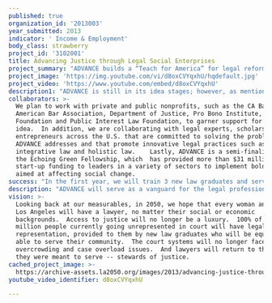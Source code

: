 ```yaml
---
published: true
organization_id: '2013003'
year_submitted: 2013
indicator: ' Income & Employment'
body_class: strawberry
project_id: '3102001'
title: Advancing Justice through Legal Social Enterprises
project_summary: "ADVANCE builds a “Teach for America” for legal reform that produces socially responsible lawyers committed to restoring justice and access to legal services. \r\n\r\nAn experiential training program to transform how attorneys practice law in L.A., CA, ADVANCE helps millions gain unprecedented access to legal services and lawyers build satisfying careers committed to justice. We train law graduates to become socially responsible attorneys who:\r\n\r\n1) deliver legal services through a social enterprise model;\r\n2) make positive changes to a lawyer’s work-life balance; and\r\n3) restore integrity, trust, and access in the justice system for all.\r\n\r\n**The Problem**\r\n\r\nThe outdated practice of law is a major cause of social problems. The justice gap between low to moderate income people and legal services is widespread, and grows as courts and legal nonprofits face budget cuts. In L.A., half of its 10 million residents come to court without a lawyer.  Meanwhile, new law grads remain unemployed or enter a dissatisfying profession that is reluctant to help advance legal access.\r\n\r\nCurrently, legal self-help, nonprofit, and pro bono services have failed to close the justice gap. Public Counsel, Equal Justice Works, Legal Aid, and justice corps provide direct legal services to the poor but lack sustaining forms of revenue and fail to serve a large percentage of the population. Solo practice incubators train lawyers in traditional forms of law practice that ignore social enterprise values. Others, such as DOJ’s Access to Justice, are vulnerable to budget cuts and struggle to attract probono lawyers. Likewise, traditional firms only promote probono assistance and social responsibility as an aside.\r\n\r\n**ADVANCE--The Solution**\r\n\r\nOur model is the first legal training program that equips lawyers to build careers committed to closing the justice gap and approaches the legal practice as a social enterprise. Based on Harvard’s shared value concept, it dismantles the old law firm model and returns lawyers to the business of service and addressing societal needs and challenges.  In the end, ADVANCE not only helps to solve the justice gap by providing access to legal services for the majority of Angelenos, it also helps provide jobs for the nearly 50% of unemployed law school graduates who want to help their community but have no means to do so.  In addition, by addressing these two issues facing the legal system, ADVANCE will help alleviate the overcrowding and lack of resources facing Los Angeles court systems.\r\n\r\n**The Idea**\r\n\r\nA hybrid that places social responsibility at the core of legal services, we create a social enterprise law firm model that trains lawyers to provide affordable and innovative legal services to low and moderate income people. \r\n\r\nConsisting of a B corp law firm and training program, new law graduates will enter a 2-year, salaried position to learn how to practice law that advances social responsibility, healing and restored justice. The program includes: trainings; workshops; leadership courses; law practice management courses; mentoring and coaching; online resources; and the creation of easy-access legal “minute clinics” at locations convenient to target populations. At the end, trainees will be equipped to offer holistic legal services in restorative justice, collaborative law, conflict resolution, mediation, and civil and criminal law. Trainees will also learn how to start and manage a law firm that reconnects legal business success with social progress.\r\n\r\nHaving access to legal representation should never be limited to the rich.   Angelenos with low or moderate incomes, or who are unemployed, equally deserve legal representation.  ADVANCE delivers justice for this population that has long been left behind.  With ADVANCE, the impossible begins to become possible --  a model for justice provided to all.  \r\n"
project_image: 'https://img.youtube.com/vi/d8oxCVYqxhU/hqdefault.jpg'
project_video: 'https://www.youtube.com/embed/d8oxCVYqxhU'
description1: "ADVANCE is still in its idea stages; however, as mentioned, we have been selected as a semi-finalist for the Echoing Green Fellowship, which would fund our organization for the next two years.  In addition, one of the organization's founders has seen how her work as a lawyer and social entrepreneur implementing a law firm model identical to ADVANCE's has made positive and lasting changes to low and moderate income people navigating the justice system in L.A. But her experience has been met with challenges when trying to address the needs of a large population. This led her to see potential in creating a training program so legal professionals like her can help people the law is meant to serve.\r\n\r\n"
collaborators: >-
  We plan to work with private and public nonprofits, such as the CA Bar,
  American Bar Association, Department of Justice, Pro Bono Institute, Taproot
  Foundation and Public Interest Law Foundation, to garner support for our
  idea.  In addition, we are collaborating with legal experts, scholars, and
  entrepreneurs across the U.S. that are committed to solving the problems
  ADVANCE addresses and that promote innovative legal practices such as
  integrative law and holistic law.    Lastly, ADVANCE is a semi-finalist for
  the Echoing Green Fellowship, which  has provided more than $31 million in
  start-up funding to leaders in a variety of sectors to implement bold ideas
  aimed at affecting social change. 
success: "In the first year, we will train 3 new law graduates and serve 500 clients. By year 5, we plan to have 50 socially responsible lawyers graduate from our training program, with 30,000 people served annually.\r\n\r\nWe also plan to recruit 5 law experts each year for five years to staff the training program. By year 5, we plan to provide training, coaching and mentoring in 6 legal areas: bankruptcy, immigration, consumer law, family law, business law, and civil defense.\r\n\r\nOur impact will be measured annually by:\r\n\r\n1) # of people served;\r\n2) # of social enterprise law firms launched by alumni of our training program;\r\n3) % reduction of self-represented litigants in the justice system; and\r\n4) data recording clients’ changing attitudes towards the legal system and attorneys.\r\n\r\nIn 10 years, we hope to:\r\n\r\n1) assist 45% of the 5 million people currently going unrepresented in court;\r\n\r\n2) create 40% of the legal jobs for new law graduates;\r\n\r\n3) reduce by 30% the number of cases clogging the court system; and\r\n\r\n4) increase by 50% the level of job satisfaction and work-life balance among lawyers."
description: "ADVANCE will serve as a vanguard for the legal profession: inspiring, training, and producing cutting-edge, socially responsible lawyers committed to closing the justice gap in Los Angeles.  We help deliver affordable legal services to millions of people, and empower law graduates to become social entrepreneurs and practice law centered in restoring justice.  \r\n\r\nWe focus on three groups affected by the justice system: 1) recent law school graduates; 2) low and moderate income people; and 3) local court systems.  \r\n\r\nIn 10 years, we hope to build a revolution in law that:\r\n\r\n1) assists 5 million people currently going unrepresented in court;\r\n\r\n2) creates a majority of legal jobs for new law graduates;\r\n\r\n3) reduces the number of cases clogging the court system; \r\n\r\nand\r\n\r\n4) increases the level of job satisfaction and work-life balance among lawyers."
vision: >-
  Looking back at our measurables, in 2050, we hope that every woman and man in
  Los Angeles will have a lawyer, no matter their social or economic
  backgrounds.  Access to justice will no longer be a luxury.  100% of the 5
  million people currently going unrepresented in court will have legal
  representation, provided to them by new law graduates who will be equipped and
  able to serve their community.  The court systems will no longer face
  overcrowding and case overload issues.  And lawyers will return to the role
  they were meant to serve -- stewards of justice.
cached_project_image: >-
  https://archive-assets.la2050.org/images/2013/advancing-justice-through-legal-social-enterprises/img.youtube.com/vi/d8oxCVYqxhU/hqdefault.jpg
youtube_video_identifier: d8oxCVYqxhU

---
```

